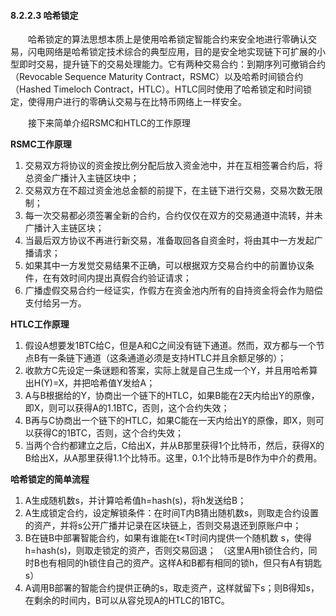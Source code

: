 #### 8.2.2.3 哈希锁定
&emsp;&emsp;哈希锁定的算法思想本质上是使用哈希锁定智能合约来安全地进行零确认交易，闪电网络是哈希锁定技术综合的典型应用，目的是安全地实现链下可扩展的小型即时交易，提升链下的交易处理能力。它有两种交易合约：到期序列可撤销合约（Revocable Sequence Maturity Contract，RSMC）以及哈希时间锁合约（Hashed Timeloch Contract，HTLC）。HTLC同时使用了哈希锁定和时间锁定，使得用户进行的零确认交易与在比特币网络上一样安全。

&emsp;&emsp;接下来简单介绍RSMC和HTLC的工作原理

**RSMC工作原理**

1. 交易双方将协议的资金按比例分配后放入资金池中，并在互相签署合约后，将总资金广播计入主链区块中；
2. 交易双方在不超过资金池总金额的前提下，在主链下进行交易，交易次数无限制；
3. 每一次交易都必须签署全新的合约，合约仅仅在双方的交易通道中流转，并未广播计入主链区块；
4. 当最后双方协议不再进行新交易，准备取回各自资金时，将由其中一方发起广播请求；
5. 如果其中一方发觉交易结果不正确，可以根据双方交易合约中的前置协议条件，在有效时间内提出真假合约验证请求；
6. 广播虚假交易合约一经证实，作假方在资金池内所有的自持资金将会作为赔偿支付给另一方。

**HTLC工作原理**

1. 假设A想要发1BTC给C，但是A和C之间没有链下通道。然而，双方都与一个节点B有一条链下通道（这条通道必须是支持HTLC并且余额足够的）；
2. 收款方C先设定一条谜题和答案，实际上就是自己生成一个Y，并且用哈希算出H(Y)=X，并把哈希值Y发给A；
3. A与B根据给的Y，协商出一个链下的HTLC，如果B能在2天内给出Y的原像，即X，则可以获得A的1.1BTC，否则，这个合约失效；
4. B再与C协商出一个链下的HTLC，如果C能在一天内给出Y的原像，即X，则可以获得C的1BTC，否则，这个合约失效；
5. 当两个合约都建立之后，C给出X，并从B那里获得1个比特币，然后，获得X的B给出X，从A那里获得1.1个比特币。这里，0.1个比特币是B作为中介的费用。

**哈希锁定的简单流程**

1. A生成随机数s，并计算哈希值h=hash(s)，将h发送给B；
2. A生成锁定合约，设定解锁条件：在时间T内B猜出随机数s，则取走合约设置的资产，并将s公开广播并记录在区块链上，否则交易退还到原账户中；
3. B在链B中部署智能合约，如果有谁能在t<T时间内提供一个随机数 s，使得h=hash(s)，则取走锁定的资产，否则交易回退；
（这里A用h锁住合约，同时B也有相同的h锁住自己的资产。这样A和B都有相同的锁h，但只有A有钥匙s）
4. A调用B部署的智能合约提供正确的s，取走资产，这样就留下s；则B得知s，在剩余的时间内，B可以从容兑现A的HTLC的1BTC。
